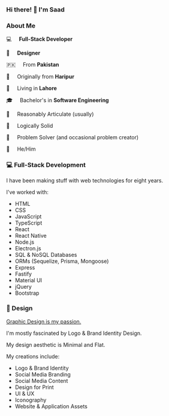 
### Hi there! :wave: I'm **Saad**

### About Me

:computer:&nbsp;&nbsp;&nbsp;&nbsp; **Full-Stack Developer**

:art:&nbsp;&nbsp;&nbsp;&nbsp; **Designer**

:pakistan:&nbsp;&nbsp;&nbsp;&nbsp; From **Pakistan**

:sparkling_heart:&nbsp;&nbsp;&nbsp;&nbsp; Originally from **Haripur**

:office:&nbsp;&nbsp;&nbsp;&nbsp;  Living in **Lahore**

:mortar_board:&nbsp;&nbsp;&nbsp;&nbsp; Bachelor's in **Software Engineering**

:speech_balloon:&nbsp;&nbsp;&nbsp;&nbsp; Reasonably Articulate (usually)

:brain:&nbsp;&nbsp;&nbsp;&nbsp; Logically Solid

:abacus:&nbsp;&nbsp;&nbsp;&nbsp; Problem Solver (and occasional problem creator)

:bearded_person:&nbsp;&nbsp;&nbsp;&nbsp; He/Him

### :computer: Full-Stack Development

I have been making stuff with web technologies for eight years.

I've worked with:
- HTML
- CSS
- JavaScript
- TypeScript
- React
- React Native
- Node.js
- Electron.js
- SQL & NoSQL Databases
- ORMs (Sequelize, Prisma, Mongoose)
- Express
- Fastify
- Material UI
- jQuery
- Bootstrap

### :art: Design

[Graphic Design is my passion.](https://knowyourmeme.com/memes/graphic-design-is-my-passion)

I'm mostly fascinated by Logo & Brand Identity Design.

My design aesthetic is Minimal and Flat.

My creations include:

- Logo & Brand Identity
- Social Media Branding
- Social Media Content
- Design for Print
- UI & UX
- Iconography
- Website & Application Assets
